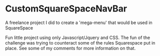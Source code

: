 # CustomSquareSpaceNavBar
A freelance project I did to create a  'mega-menu' that would be used in SquareSpace

Fun little project using only Javascript/Jquery and CSS. The fun of the challenge was trying to counteract some of the rules Squarespace put in place. See some of my comments for more information on that. 
